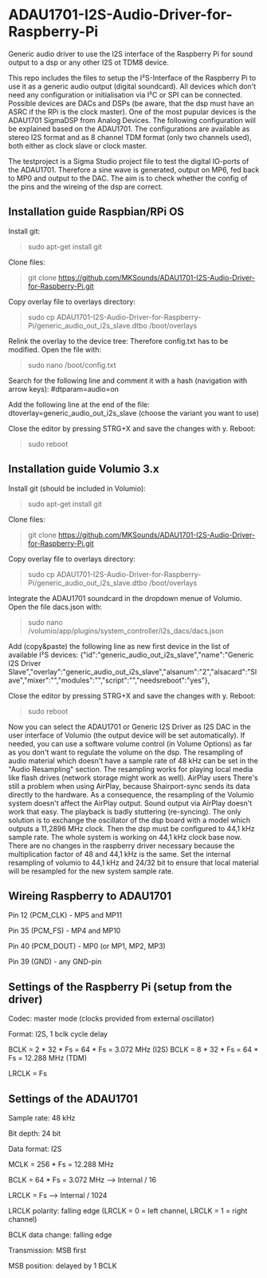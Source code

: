 # ADAU1701-I2S-Audio-Driver-for-Raspberry-Pi
Generic audio driver to use the I2S interface of the Raspberry Pi for sound output to a dsp or any other I2S ot TDM8 device.

This repo includes the files to setup the I²S-Interface of the Raspberry Pi to use it as a generic audio output (digital soundcard). All devices which don't need any configuration or initialisation via I²C or SPI can be connected. Possible devices are DACs and DSPs (be aware, that the dsp must have an ASRC if the RPi is the clock master). One of the most pupular devices is the ADAU1701 SigmaDSP from Analog Devices. The following configuration will be explained based on the ADAU1701. The configurations are available as stereo I2S format and as 8 channel TDM format (only two channels used), both either as clock slave or clock master.

The testproject is a Sigma Studio project file to test the digital IO-ports of the ADAU1701. Therefore a sine wave is generated, output on MP6, fed back to MP0 and output to the DAC. The aim is to check whether the config of the pins and the wireing of the dsp are correct.


Installation guide Raspbian/RPi OS
----------------------------------
Install git:
> sudo apt-get install git

Clone files:
> git clone https://github.com/MKSounds/ADAU1701-I2S-Audio-Driver-for-Raspberry-Pi.git

Copy overlay file to overlays directory:
> sudo cp ADAU1701-I2S-Audio-Driver-for-Raspberry-Pi/generic_audio_out_i2s_slave.dtbo /boot/overlays

Relink the overlay to the device tree: Therefore config.txt has to be modified. Open the file with:
> sudo nano /boot/config.txt

Search for the following line and comment it with a hash (navigation with arrow keys):
#dtparam=audio=on

Add the following line at the end of the file:
dtoverlay=generic_audio_out_i2s_slave (choose the variant you want to use)

Close the editor by pressing STRG+X and save the changes with y.
Reboot:
> sudo reboot

Installation guide Volumio 3.x
----------------------------------
Install git (should be included in Volumio):
> sudo apt-get install git

Clone files:
> git clone https://github.com/MKSounds/ADAU1701-I2S-Audio-Driver-for-Raspberry-Pi.git

Copy overlay file to overlays directory:
> sudo cp ADAU1701-I2S-Audio-Driver-for-Raspberry-Pi/generic_audio_out_i2s_slave.dtbo /boot/overlays

Integrate the ADAU1701 soundcard in the dropdown menue of Volumio. Open the file dacs.json with:
> sudo nano /volumio/app/plugins/system_controller/i2s_dacs/dacs.json

Add (copy&paste) the following line as new first device in the list of available I²S devices:
{"id":"generic_audio_out_i2s_slave","name":"Generic I2S Driver Slave","overlay":"generic_audio_out_i2s_slave","alsanum":"2","alsacard":"Slave","mixer":"","modules":"","script":"","needsreboot":"yes"},

Close the editor by pressing STRG+X and save the changes with y. Reboot:
> sudo reboot

Now you can select the ADAU1701 or Generic I2S Driver as I2S DAC in the user interface of Volumio (the output device will be set automatically).
If needed, you can use a software volume control (in Volume Options) as far as you don't want to regulate the volume on the dsp.
The resampling of audio material which doesn't have a sample rate of 48 kHz can be set in the "Audio Resampling" section. The resampling works for playing local media like flash drives (network storage might work as well).
AirPlay users
There's still a problem when using AirPlay, because Shairport-sync sends its data directly to the hardware. As a consequence, the resampling of the Volumio system doesn't affect the AirPlay output.
Sound output via AirPlay doesn't work that easy. The playback is badly stuttering (re-syncing).
The only solution is to exchange the oscillator of the dsp board with a model which outputs a 11,2896 MHz clock. Then the dsp must be configured to 44,1 kHz sample rate. The whole system is working on 44,1 kHz clock base now.
There are no changes in the raspberry driver necessary because the multiplication factor of 48 and 44,1 kHz is the same.
Set the internal resampling of volumio to 44,1 kHz and 24/32 bit to ensure that local material will be resampled for the new system sample rate.

Wireing Raspberry to ADAU1701
-------------------------------------
Pin 12 (PCM_CLK)  -  MP5 and MP11

Pin 35 (PCM_FS)  -  MP4 and MP10

Pin 40 (PCM_DOUT)  -  MP0 (or MP1, MP2, MP3)

Pin 39 (GND)  -  any GND-pin

Settings of the Raspberry Pi (setup from the driver)
----------------------------------------------------
Codec: master mode (clocks provided from external oscillator)

Format: I2S, 1 bclk cycle delay

BCLK = 2 * 32 * Fs = 64 * Fs = 3.072 MHz (I2S)
BCLK = 8 * 32 * Fs = 64 * Fs = 12.288 MHz (TDM)

LRCLK = Fs

Settings of the ADAU1701
--------------------------------
Sample rate: 48 kHz

Bit depth: 24 bit

Data format: I2S

MCLK = 256 * Fs = 12.288 MHz

BCLK = 64 * Fs = 3.072 MHz   --> Internal / 16

LRCLK = Fs                   --> Internal / 1024

LRCLK polarity: falling edge (LRCLK = 0 = left channel, LRCLK = 1 = right channel)

BCLK data change: falling edge

Transmission: MSB first

MSB position: delayed by 1 BCLK
